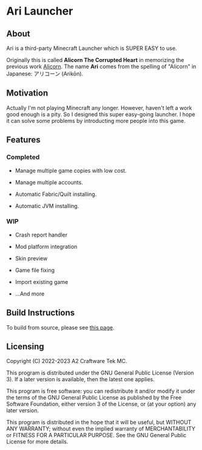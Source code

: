# Ari Launcher

## About

Ari is a third-party Minecraft Launcher which is SUPER EASY to use.

Originally this is called **Alicorn The Corrupted Heart** in memorizing the previous work [Alicorn](https://github.com/Andy-K-Sparklight/Alicorn). The name **Ari** comes from the spelling of "Alicorn" in Japanese: アリコーン (Arikōn).

## Motivation

Actually I'm not playing Minecraft any longer. However, haven't left a work good enough is a pity. So I designed this super easy-going launcher. I hope it can solve some problems by introducting more people into this game.

## Features

### Completed

- Manage multiple game copies with low cost.

- Manage multiple accounts.

- Automatic Fabric/Quilt installing.

- Automatic JVM installing.

### WIP

- Crash report handler

- Mod platform integration

- Skin preview

- Game file fixing

- Import existing game

- ...And more

## Build Instructions

To build from source, please see [this page](./docs/Build.md).

## Licensing

Copyright (C) 2022-2023 A2 Craftware Tek MC.

This program is distributed under the GNU General Public License (Version 3). If a later version is available, then the latest one applies.

This program is free software: you can redistribute it and/or modify it under the terms of the GNU General Public License as published by the Free Software Foundation, either version 3 of the License, or (at your option) any later version.

This program is distributed in the hope that it will be useful, but WITHOUT ANY WARRANTY; without even the implied warranty of MERCHANTABILITY or FITNESS FOR A PARTICULAR PURPOSE. See the GNU General Public License for more details.
